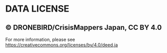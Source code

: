 # DATA LICENSE

## © DRONEBIRD/CrisisMappers Japan, CC BY 4.0

For more information, please see
<https://creativecommons.org/licenses/by/4.0/deed.ja>
